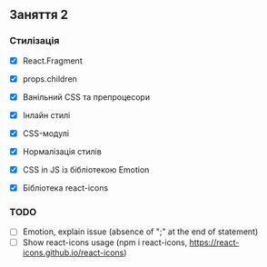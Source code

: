 ## Заняття 2

### Стилізація

- [x] React.Fragment
- [x] props.children

- [x] Ванільний CSS та препроцесори
- [x] Інлайн стилі
- [x] CSS-модулі
- [x] Нормалізація стилів
- [x] CSS in JS із бібліотекою Emotion
- [x] Бібліотека react-icons

### TODO

- [ ] Emotion, explain issue (absence of ";" at the end of statement)
- [ ] Show react-icons usage (npm i react-icons, https://react-icons.github.io/react-icons)
